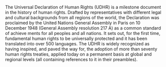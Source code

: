 The Universal Declaration of Human Rights (UDHR) is a milestone document in the history of human rights. Drafted 
by representatives with different legal and cultural backgrounds from all regions of the world, the Declaration 
was proclaimed by the United Nations General Assembly in Paris on 10 December 1948 (General Assembly resolution 
217 A) as a common standard of achieve  ments for all peoples and all nations. It sets out, for the first time, 
fundamental human rights to be universally protected and it has been translated into over 500 languages. The 
UDHR is widely recognized as having inspired, and paved the way for, the adoption of more than seventy human 
rights treaties, applied today on a permanent basis at global and regional levels (all containing references to 
it in their preambles). 
